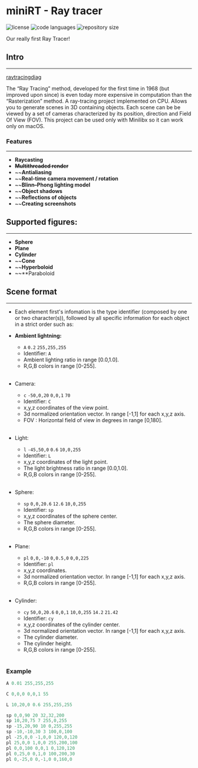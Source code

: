 # miniRT - Ray tracer
<div>
    <img src="https://img.shields.io/github/license/zurag/miniRT" alt="license">
    <img src="https://img.shields.io/github/languages/top/zurag/miniRT" alt="code languages">
    <img src="https://img.shields.io/github/repo-size/zurag/miniRT" alt="repository size">
</div>

Our really first Ray Tracer!



## Intro
____

[raytracingdiag](https://user-images.githubusercontent.com/64440240/158010587-04e525fe-780f-4af9-acf9-2f0e4cd3455a.png)


The “Ray Tracing” method, developed for the first time in 1968 (but improved upon since) is even today more expensive in computation than the “Rasterization” method.
  A ray-tracing project implemented on CPU. Allows you to generate scenes in 3D containing objects. Each scene can be be viewed by a set of cameras characterized by its position, direction and Field Of View (FOV). This project can be used only with Minilibx so it can work only on macOS.

### Features
______
+ **Raycasting**
+ ~~**Multithreaded render**~~
+ ~~**Antialiasing**
+ ~~**Real-time camera movement / rotation**
+ ~~**Blinn–Phong lighting model**
+ ~~**Object shadows**
+ ~~**Reflections of objects**
+ ~~**Creating screenshots**

## Supported figures:
______
+ **Sphere**
+ **Plane**
+ **Cylinder**
+ ~~**Cone**
+ ~~**Hyperboloid**
+ ~~**Paraboloid

## Scene format
____

+ Each element first's infomation is the type identifier (composed by one or two character(s)), followed by all specific information for each object in a strict order such as:


+ **Ambient lightning:**
  + `A` `0.2` `255,255,255`
  + Identifier: `A`
  + Ambient lighting ratio in range [0.0,1.0].
  + R,G,B colors in range [0-255].
</br></br>
+ Camera:
  + `c` `-50,0,20` `0,0,1` `70`
  + Identifier: `C`
  + x,y,z coordinates of the view point.
  + 3d normalized orientation vector. In range [-1,1] for each x,y,z axis.
  + FOV : Horizontal field of view in degrees in range [0,180].
</br></br>
+ Light:
  + `l` `-45,50,0` `0.6` `10,0,255`
  + Identifier: `L`
  + x,y,z coordinates of the light point.
  + The light brightness ratio in range [0.0,1.0].
  + R,G,B colors in range [0-255].
</br></br>
+ Sphere:
  + `sp` `0,0,20.6` `12.6` `10,0,255`
  + Identifier: `sp`
  + x,y,z coordinates of the sphere center.
  + The sphere diameter.
  + R,G,B colors in range [0-255].
</br></br>
+ Plane:
  + `pl` `0,0,-10` `0,0.5,0` `0,0,225`
  + Identifier: `pl`
  + x,y,z coordinates.
  + 3d normalized orientation vector. In range [-1,1] for each x,y,z axis.
  + R,G,B colors in range [0-255].
</br></br>
+ Cylinder:
  + `cy` `50,0,20.6` `0,0,1` `10,0,255` `14.2` `21.42`
  + Identifier: `cy`
  + x,y,z coordinates of the cylinder center.
  + 3d normalized orientation vector. In range [-1,1] for each x,y,z axis.
  + The cylinder diameter.
  + The cylinder height.
  + R,G,B colors in range [0-255].
</br></br>

### Example
```c
A 0.01 255,255,255

C 0,0,0 0,0,1 55

L 10,20,0 0.6 255,255,255

sp 0,0,90 20 32,32,200
sp 10,20,75 7 255,0,255
sp -15,20,90 10 0,255,255
sp -10,-10,30 3 100,0,100
pl -25,0,0 -1,0,0 120,0,120
pl 25,0,0 1,0,0 255,200,100
pl 0,0,100 0,0,1 0,120,120
pl 0,25,0 0,1,0 100,200,30
pl 0,-25,0 0,-1,0 0,160,0
```
</div>

